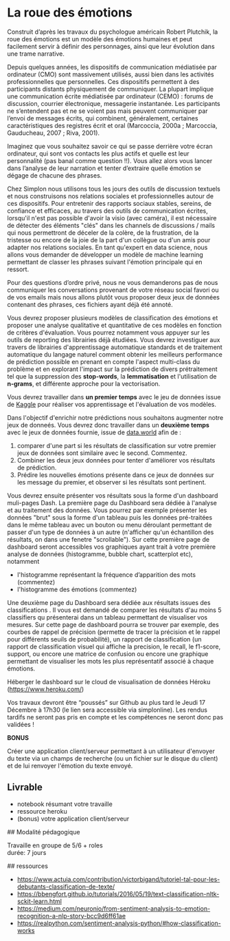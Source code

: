 # La roue des émotions

Construit d’après les travaux du psychologue américain Robert Plutchik, la roue des émotions est un modèle des émotions humaines et peut facilement servir à définir des personnages, ainsi que leur évolution dans une trame narrative.

Depuis quelques années, les dispositifs de communication médiatisée par ordinateur (CMO) sont massivement utilisés, aussi bien dans les activités professionnelles que personnelles. Ces dispositifs permettent à des participants distants physiquement de communiquer. La plupart implique une communication écrite médiatisée par ordinateur (CEMO) : forums de discussion, courrier électronique, messagerie instantanée. Les participants ne s’entendent pas et ne se voient pas mais peuvent communiquer par l’envoi de messages écrits, qui combinent, généralement, certaines caractéristiques des registres écrit et oral (Marcoccia, 2000a ; Marcoccia, Gauducheau, 2007 ; Riva, 2001).

Imaginez que vous souhaitez savoir ce qui se passe derrière votre écran ordinateur, qui sont vos contacts les plus actifs et quelle est leur personnalité (pas banal comme question !!). Vous allez alors vous lancer dans l’analyse de leur narration et tenter d’extraire quelle émotion se dégage de chacune des phrases.

Chez Simplon nous utilisons tous les jours des outils de discussion textuels et nous construisons nos relations sociales et professionnelles autour de ces dispositifs. Pour entretenir des rapports sociaux stables, sereins, de confiance et efficaces, au travers des outils de communication écrites, lorsqu'il n'est pas possible d'avoir la visio (avec caméra), il est nécessaire de détecter des éléments "clés" dans les channels de discussions / mails qui nous permettront de déceler de la colère, de la frustration, de la tristesse ou encore de la joie de la part d'un collègue ou d'un amis pour adapter nos relations sociales.
En tant qu'expert en data science, nous allons vous demander de développer un modèle de machine learning permettant de classer les phrases suivant l'émotion principale qui en ressort.

Pour des questions d’ordre privé, nous ne vous demanderons pas de nous communiquer les conversations provenant de votre réseau social favori ou de vos emails mais nous allons plutôt vous proposer deux jeux de données contenant des phrases, ces fichiers ayant déjà été annoté.

Vous devrez proposer plusieurs modèles de classification des émotions et proposer une analyse qualitative et quantitative de ces modèles en fonction de critères d'évaluation. Vous pourrez notamment vous appuyer sur les outils de reporting des librairies déjà étudiées. Vous devrez investiguer aux travers de librairies d'apprentissage automatique standards et de traitement automatique du langage naturel comment obtenir les meilleurs performance de prédiction possible en prenant en compte l'aspect multi-class du problème et en explorant l'impact sur la prédiction de divers prétraitement tel que la suppression des **stop-words**, la **lemmatisation** et l'utilisation de **n-grams**, et différente approche pour la vectorisation.

Vous devrez travailler dans **un premier temps** avec le jeu de données issue de [Kaggle](https://www.kaggle.com/ishantjuyal/emotions-in-text) pour réaliser vos apprentissage et l'évaluation de vos modèles.

Dans l'objectif d'enrichir notre prédictions nous souhaitons augmenter notre jeux de donneés.
Vous devrez donc travailler dans un **deuxième temps** avec le jeux de données fournie, issue de [data.world](https://data.world/crowdflower/sentiment-analysis-in-text) afin de  :
1. comparer d'une part si les résultats de classification sur votre premier jeux de données sont similaire avec le second. Commentez.
2. Combiner les deux jeux données pour tenter d'améliorer vos résultats de prédiction.
3. Prédire les nouvelles émotions présente dans ce jeux de données sur les message du premier, et observer si les résultats sont pertinent.


Vous devrez ensuite présenter vos résultats sous la forme d'un dashboard muli-pages Dash.
La première page du Dashboard sera dédiée à l'analyse et au traitement des données. Vous pourrez par exemple présenter les données "brut" sous la forme d'un tableau puis les données pré-traitées dans le même tableau avec un bouton ou menu déroulant permettant de passer d'un type de données à un autre (n'afficher qu'un échantillon des résultats, on dans une fenetre "scrollable"). Sur cette première page de dashboard seront accessibles vos graphiques ayant trait à votre première analyse de données (histogramme, bubble chart, scatterplot etc), notamment
* l'histogramme représentant la fréquence d’apparition des mots (commentez)
* l'histogramme des émotions (commentez)

Une deuxième page du Dashboard sera dédiée aux résultats issues des classifications . Il vous est demandé de comparer les résultats d'au moins 5 classifiers qu présenterai dans un tableau permettant de visualiser vos mesures. Sur cette page de dashboard pourra se trouver par exemple, des courbes de rappel de précision (permette de tracer la précision et le rappel pour différents seuils de probabilité), un rapport de classification (un rapport de classification visuel qui affiche la precision, le recall, le f1-score, support, ou encore une matrice de confusion ou encore une graphique permettant de visualiser les mots les plus représentatif associé à chaque émotions.

 Héberger le dashboard sur le cloud de visualisation de données Héroku (https://www.heroku.com/)

Vos travaux devront être “poussés” sur Github au plus tard le Jeudi 17 Décembre à 17h30 (le lien sera accessible via simplonline). Les rendus tardifs ne seront pas pris en compte et les compétences ne seront donc pas validées !

**BONUS**

Créer une application client/serveur permettant à un utilisateur d'envoyer du texte via un champs de recherche (ou un fichier sur le disque du client) et de lui renvoyer l'émotion du texte envoyé.

## Livrable

* notebook résumant votre travaille
* ressource heroku
* (bonus) votre application client/serveur

## Modalité pédagogique

Travaille en groupe de 5/6 + roles  
durée: 7 jours

## ressources

* https://www.actuia.com/contribution/victorbigand/tutoriel-tal-pour-les-debutants-classification-de-texte/
* https://bbengfort.github.io/tutorials/2016/05/19/text-classification-nltk-sckit-learn.html
* https://medium.com/neuronio/from-sentiment-analysis-to-emotion-recognition-a-nlp-story-bcc9d6ff61ae
* https://realpython.com/sentiment-analysis-python/#how-classification-works
